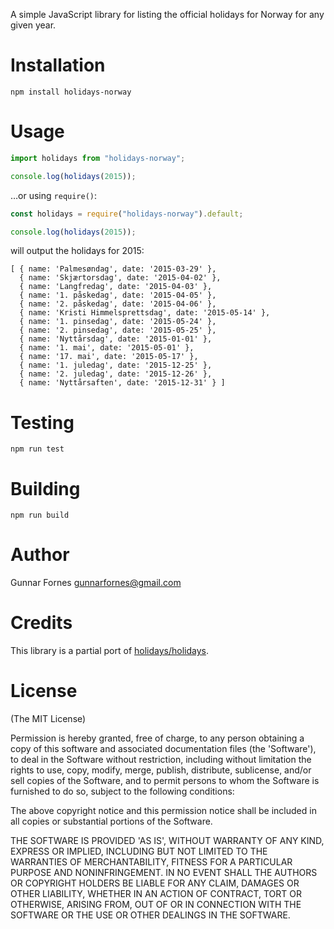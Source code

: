 A simple JavaScript library for listing the official holidays for Norway for any given year.

# Installation

`npm install holidays-norway`

# Usage

```javascript
import holidays from "holidays-norway";

console.log(holidays(2015));
```

…or using `require()`:

```javascript
const holidays = require("holidays-norway").default;

console.log(holidays(2015));
```

will output the holidays for 2015:

```
[ { name: 'Palmesøndag', date: '2015-03-29' },
  { name: 'Skjærtorsdag', date: '2015-04-02' },
  { name: 'Langfredag', date: '2015-04-03' },
  { name: '1. påskedag', date: '2015-04-05' },
  { name: '2. påskedag', date: '2015-04-06' },
  { name: 'Kristi Himmelsprettsdag', date: '2015-05-14' },
  { name: '1. pinsedag', date: '2015-05-24' },
  { name: '2. pinsedag', date: '2015-05-25' },
  { name: 'Nyttårsdag', date: '2015-01-01' },
  { name: '1. mai', date: '2015-05-01' },
  { name: '17. mai', date: '2015-05-17' },
  { name: '1. juledag', date: '2015-12-25' },
  { name: '2. juledag', date: '2015-12-26' },
  { name: 'Nyttårsaften', date: '2015-12-31' } ]
```

# Testing

`npm run test`

# Building

`npm run build`

# Author

Gunnar Fornes <gunnarfornes@gmail.com>

# Credits

This library is a partial port of [holidays/holidays](https://github.com/holidays/holidays/blob/master/lib/holidays.rb).

# License

(The MIT License)

Permission is hereby granted, free of charge, to any person obtaining a copy of this software and associated documentation files (the 'Software'), to deal in the Software without restriction, including without limitation the rights to use, copy, modify, merge, publish, distribute, sublicense, and/or sell copies of the Software, and to permit persons to whom the Software is furnished to do so, subject to the following conditions:

The above copyright notice and this permission notice shall be included in all copies or substantial portions of the Software.

THE SOFTWARE IS PROVIDED 'AS IS', WITHOUT WARRANTY OF ANY KIND, EXPRESS OR IMPLIED, INCLUDING BUT NOT LIMITED TO THE WARRANTIES OF MERCHANTABILITY, FITNESS FOR A PARTICULAR PURPOSE AND NONINFRINGEMENT. IN NO EVENT SHALL THE AUTHORS OR COPYRIGHT HOLDERS BE LIABLE FOR ANY CLAIM, DAMAGES OR OTHER LIABILITY, WHETHER IN AN ACTION OF CONTRACT, TORT OR OTHERWISE, ARISING FROM, OUT OF OR IN CONNECTION WITH THE SOFTWARE OR THE USE OR OTHER DEALINGS IN THE SOFTWARE.
